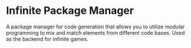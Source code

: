 # Infinite Package Manager

A package manager for code generation that allows you to utilize modular programming to mix and match elements from different code bases. Used as the backend for infinite games. 
